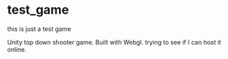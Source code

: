 # test_game
this is just a test game

Unity top down shooter game. Built with Webgl. trying to see if I can host it online.
